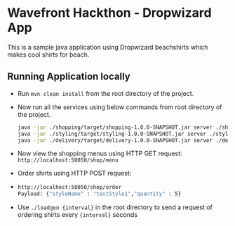 # Wavefront Hackthon - Dropwizard App

This is a sample java application using Dropwizard beachshirts which makes cool shirts for beach. 

## Running Application locally 

- Run `mvn clean install` from the root directory of the project.

- Now run all the services using below commands from root directory of the project.

  ```bash
  java -jar ./shopping/target/shopping-1.0.0-SNAPSHOT.jar server ./shopping/app.yaml
  java -jar ./styling/target/styling-1.0.0-SNAPSHOT.jar server ./styling/app.yaml
  java -jar ./delivery/target/delivery-1.0.0-SNAPSHOT.jar server ./delivery/app.yaml
  ```

- Now view the shopping menus using HTTP GET request: `http://localhost:50050/shop/menu`

- Order shirts using HTTP POST request:

- ```bash
  http://localhost:50050/shop/order
  Payload: {"styleName" : "testStyle1","quantity" : 5}
  ```

- Use `./loadgen {interval}` in the root directory to send a request of ordering shirts every  `{interval}` seconds
